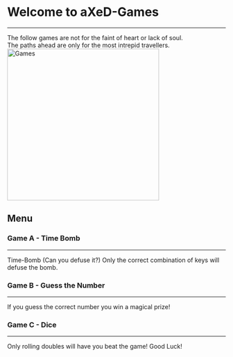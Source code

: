 Welcome to aXeD-Games
=====================
---
The follow games are not for the faint of heart or lack of soul.<br>
The paths ahead are only for the most intrepid travellers.<br>
<img src="https://s16-us2.startpage.com/cgi-bin/serveimage?url=https%3A%2F%2Fi.pinimg.com%2Foriginals%2F5e%2F22%2F86%2F5e2286e02a8d3a65558ad3adf7534670.jpg&sp=90033d6218e3a9a082ec7e9f893593e6&anticache=723018" alt="Games" width="350" height="350">
<br>
## Menu

### Game A - Time Bomb
***
Time-Bomb (Can you defuse it?)
Only the correct combination of keys will defuse the bomb.

### Game B - Guess the Number
***
If you guess the correct number you win a magical prize!


### Game C - Dice
***
Only rolling doubles will have you beat the game!
Good Luck!
